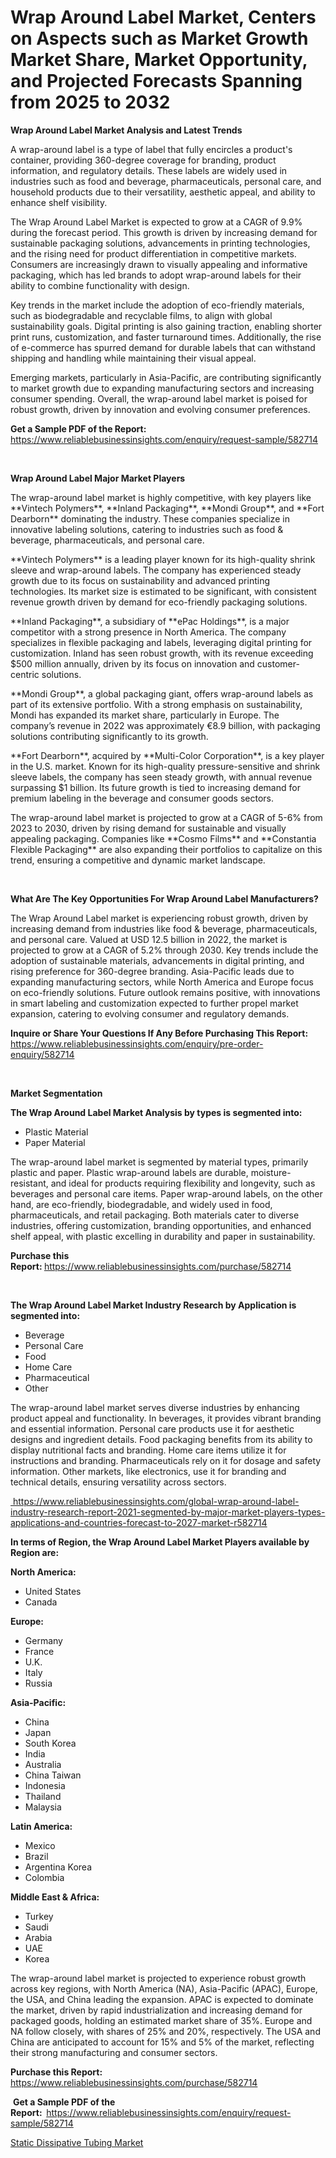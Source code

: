 <p><h1>Wrap Around Label Market, Centers on Aspects such as Market Growth Market Share, Market Opportunity, and Projected Forecasts Spanning from 2025 to 2032</h1></p><p><strong>Wrap Around Label Market Analysis and Latest Trends</strong></p>
<p><p>A wrap-around label is a type of label that fully encircles a product's container, providing 360-degree coverage for branding, product information, and regulatory details. These labels are widely used in industries such as food and beverage, pharmaceuticals, personal care, and household products due to their versatility, aesthetic appeal, and ability to enhance shelf visibility.</p><p>The Wrap Around Label Market is expected to grow at a CAGR of 9.9% during the forecast period. This growth is driven by increasing demand for sustainable packaging solutions, advancements in printing technologies, and the rising need for product differentiation in competitive markets. Consumers are increasingly drawn to visually appealing and informative packaging, which has led brands to adopt wrap-around labels for their ability to combine functionality with design.</p><p>Key trends in the market include the adoption of eco-friendly materials, such as biodegradable and recyclable films, to align with global sustainability goals. Digital printing is also gaining traction, enabling shorter print runs, customization, and faster turnaround times. Additionally, the rise of e-commerce has spurred demand for durable labels that can withstand shipping and handling while maintaining their visual appeal.</p><p>Emerging markets, particularly in Asia-Pacific, are contributing significantly to market growth due to expanding manufacturing sectors and increasing consumer spending. Overall, the wrap-around label market is poised for robust growth, driven by innovation and evolving consumer preferences.</p></p>
<p><strong>Get a Sample PDF of the Report:&nbsp;</strong> <a href="https://www.reliablebusinessinsights.com/enquiry/request-sample/582714?utm_campaign=2179&utm_medium=2&utm_source=Github&utm_content=ia&utm_term=25012025&utm_id=wrap-around-label">https://www.reliablebusinessinsights.com/enquiry/request-sample/582714</a></p>
<p>&nbsp;</p>
<p><strong>Wrap Around Label Major Market Players</strong></p>
<p><p>The wrap-around label market is highly competitive, with key players like **Vintech Polymers**, **Inland Packaging**, **Mondi Group**, and **Fort Dearborn** dominating the industry. These companies specialize in innovative labeling solutions, catering to industries such as food & beverage, pharmaceuticals, and personal care.</p><p>**Vintech Polymers** is a leading player known for its high-quality shrink sleeve and wrap-around labels. The company has experienced steady growth due to its focus on sustainability and advanced printing technologies. Its market size is estimated to be significant, with consistent revenue growth driven by demand for eco-friendly packaging solutions.</p><p>**Inland Packaging**, a subsidiary of **ePac Holdings**, is a major competitor with a strong presence in North America. The company specializes in flexible packaging and labels, leveraging digital printing for customization. Inland has seen robust growth, with its revenue exceeding $500 million annually, driven by its focus on innovation and customer-centric solutions.</p><p>**Mondi Group**, a global packaging giant, offers wrap-around labels as part of its extensive portfolio. With a strong emphasis on sustainability, Mondi has expanded its market share, particularly in Europe. The company’s revenue in 2022 was approximately €8.9 billion, with packaging solutions contributing significantly to its growth.</p><p>**Fort Dearborn**, acquired by **Multi-Color Corporation**, is a key player in the U.S. market. Known for its high-quality pressure-sensitive and shrink sleeve labels, the company has seen steady growth, with annual revenue surpassing $1 billion. Its future growth is tied to increasing demand for premium labeling in the beverage and consumer goods sectors.</p><p>The wrap-around label market is projected to grow at a CAGR of 5-6% from 2023 to 2030, driven by rising demand for sustainable and visually appealing packaging. Companies like **Cosmo Films** and **Constantia Flexible Packaging** are also expanding their portfolios to capitalize on this trend, ensuring a competitive and dynamic market landscape.</p></p>
<p>&nbsp;</p>
<p><strong>What Are The Key Opportunities For Wrap Around Label Manufacturers?</strong></p>
<p><p>The Wrap Around Label market is experiencing robust growth, driven by increasing demand from industries like food & beverage, pharmaceuticals, and personal care. Valued at USD 12.5 billion in 2022, the market is projected to grow at a CAGR of 5.2% through 2030. Key trends include the adoption of sustainable materials, advancements in digital printing, and rising preference for 360-degree branding. Asia-Pacific leads due to expanding manufacturing sectors, while North America and Europe focus on eco-friendly solutions. Future outlook remains positive, with innovations in smart labeling and customization expected to further propel market expansion, catering to evolving consumer and regulatory demands.</p></p>
<p><strong>Inquire or Share Your Questions If Any Before Purchasing This Report:</strong> <a href="https://www.reliablebusinessinsights.com/enquiry/pre-order-enquiry/582714?utm_campaign=2179&utm_medium=2&utm_source=Github&utm_content=ia&utm_term=25012025&utm_id=wrap-around-label">https://www.reliablebusinessinsights.com/enquiry/pre-order-enquiry/582714</a></p>
<p>&nbsp;</p>
<p><strong>Market Segmentation</strong></p>
<p><strong>The Wrap Around Label Market Analysis by types is segmented into:</strong></p>
<p><ul><li>Plastic Material</li><li>Paper Material</li></ul></p>
<p><p>The wrap-around label market is segmented by material types, primarily plastic and paper. Plastic wrap-around labels are durable, moisture-resistant, and ideal for products requiring flexibility and longevity, such as beverages and personal care items. Paper wrap-around labels, on the other hand, are eco-friendly, biodegradable, and widely used in food, pharmaceuticals, and retail packaging. Both materials cater to diverse industries, offering customization, branding opportunities, and enhanced shelf appeal, with plastic excelling in durability and paper in sustainability.</p></p>
<p><strong>Purchase this Report:&nbsp;</strong><a href="https://www.reliablebusinessinsights.com/purchase/582714?utm_campaign=2179&utm_medium=2&utm_source=Github&utm_content=ia&utm_term=25012025&utm_id=wrap-around-label">https://www.reliablebusinessinsights.com/purchase/582714</a></p>
<p>&nbsp;</p>
<p><strong>The Wrap Around Label Market Industry Research by Application is segmented into:</strong></p>
<p><ul><li>Beverage</li><li>Personal Care</li><li>Food</li><li>Home Care</li><li>Pharmaceutical</li><li>Other</li></ul></p>
<p><p>The wrap-around label market serves diverse industries by enhancing product appeal and functionality. In beverages, it provides vibrant branding and essential information. Personal care products use it for aesthetic designs and ingredient details. Food packaging benefits from its ability to display nutritional facts and branding. Home care items utilize it for instructions and branding. Pharmaceuticals rely on it for dosage and safety information. Other markets, like electronics, use it for branding and technical details, ensuring versatility across sectors.</p></p>
<p><a href="https://www.reliablebusinessinsights.com/global-wrap-around-label-industry-research-report-2021-segmented-by-major-market-players-types-applications-and-countries-forecast-to-2027-market-r582714?utm_campaign=2179&utm_medium=2&utm_source=Github&utm_content=ia&utm_term=25012025&utm_id=wrap-around-label">&nbsp;https://www.reliablebusinessinsights.com/global-wrap-around-label-industry-research-report-2021-segmented-by-major-market-players-types-applications-and-countries-forecast-to-2027-market-r582714</a></p>
<p><strong>In terms of Region, the Wrap Around Label Market Players available by Region are:</strong></p>
<p>
    <p> <strong> North America: </strong>
        <ul>
            <li>United States</li>
            <li>Canada</li>
        </ul>
        </p> 
    <p> <strong> Europe: </strong>
        <ul>
            <li>Germany</li>
            <li>France</li>
            <li>U.K.</li>
            <li>Italy</li>
            <li>Russia</li>
        </ul>
        </p> 
    <p> <strong> Asia-Pacific: </strong>
        <ul>
            <li>China</li>
            <li>Japan</li>
            <li>South Korea</li>
            <li>India</li>
            <li>Australia</li>
            <li>China Taiwan</li>
            <li>Indonesia</li>
            <li>Thailand</li>
            <li>Malaysia</li>
        </ul>
        </p> 
    <p> <strong> Latin America: </strong>
        <ul>
            <li>Mexico</li>
            <li>Brazil</li>
            <li>Argentina Korea</li>
            <li>Colombia</li>
        </ul>
        </p> 
    <p> <strong> Middle East & Africa: </strong>
        <ul>
            <li>Turkey</li>
            <li>Saudi</li>
            <li>Arabia</li>
            <li>UAE</li>
            <li>Korea</li>
        </ul>
    </p>
    </p>
<p><p>The wrap-around label market is projected to experience robust growth across key regions, with North America (NA), Asia-Pacific (APAC), Europe, the USA, and China leading the expansion. APAC is expected to dominate the market, driven by rapid industrialization and increasing demand for packaged goods, holding an estimated market share of 35%. Europe and NA follow closely, with shares of 25% and 20%, respectively. The USA and China are anticipated to account for 15% and 5% of the market, reflecting their strong manufacturing and consumer sectors.</p></p>
<p><strong>Purchase this Report: </strong><a href="https://www.reliablebusinessinsights.com/purchase/582714?utm_campaign=2179&utm_medium=2&utm_source=Github&utm_content=ia&utm_term=25012025&utm_id=wrap-around-label">https://www.reliablebusinessinsights.com/purchase/582714</a></p>
<p>&nbsp;<strong>Get a Sample PDF of the Report:&nbsp;&nbsp;</strong><a href="https://www.reliablebusinessinsights.com/enquiry/request-sample/582714?utm_campaign=2179&utm_medium=2&utm_source=Github&utm_content=ia&utm_term=25012025&utm_id=wrap-around-label">https://www.reliablebusinessinsights.com/enquiry/request-sample/582714</a></p>
<p><strong></strong></p>
<p><p><a href="https://github.com/irfadac/Market-Research-Report-List-5/blob/main/static-dissipative-tubing-market.md?utm_campaign=2179&utm_medium=2&utm_source=Github&utm_content=ia&utm_term=25012025&utm_id=wrap-around-label">Static Dissipative Tubing Market</a></p></p>